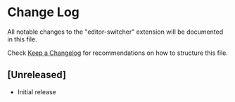# Change Log

All notable changes to the "editor-switcher" extension will be documented in this file.

Check [Keep a Changelog](http://keepachangelog.com/) for recommendations on how to structure this file.

## [Unreleased]

- Initial release